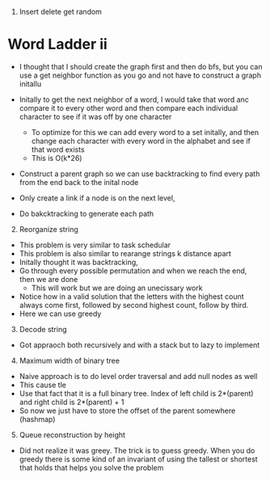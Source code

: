 1. Insert delete get random
# Word Ladder ii
* I thought that I should create the graph first and then do bfs, but you can use a get neighbor function as you go and not have to construct a graph initallu
* Initally to get the next neighbor of a word, I would take that word anc compare it to every other word and then compare each individual character to
see if it was off by one character
    - To optimize for this we can add every word to a set initally, and then change each character with every word in the alphabet and see if 
        that word exists
    - This is O(k*26)

* Construct a parent graph so we can use backtracking to find every path from the end back to the inital node
* Only create a link if a node is on the next level, 
* Do bakcktracking to generate each path

2. Reorganize string
* This problem is very similar to task schedular
* This problem is also similar to rearange strings k distance apart
* Initally thought it was backtracking,
* Go through every possible permutation and when we reach the end, then we are done
    -   This will work but we are doing an unecissary work
* Notice how in a valid solution that the letters with the highest count always come first, followed by second highest count, follow by third.
* Here we can use greedy

3. Decode string
* Got appraoch both recursively and with a stack but to lazy to implement

4. Maximum width of binary tree
* Naive approach is to do level order traversal and add null nodes as well
* This cause tle
* Use that fact that it is a full binary tree. Index of left child is 2*(parent) and right child is 2*(parent) + 1
* So now we just have to store the offset of the parent somewhere (hashmap)

5. Queue reconstruction by height
- Did not realize it was greey. The trick is to guess greedy. When you do greedy there is some kind of an invariant of using the tallest or shortest that holds
that helps you solve the problem 